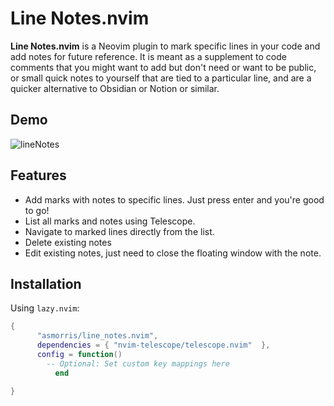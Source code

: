 # Line Notes.nvim

**Line Notes.nvim** is a Neovim plugin to mark specific lines in your code and add notes for future reference. It is meant as a supplement to code comments that you might want to add but don't need or want to be public, or small quick notes to yourself that are tied to a particular line, and are a quicker alternative to Obsidian or Notion or similar.

## Demo
![lineNotes](https://github.com/user-attachments/assets/cf69eb35-1cdf-40d0-a1d1-08e7838f6e69)


## Features

- Add marks with notes to specific lines. Just press enter and you're good to go!
- List all marks and notes using Telescope.
- Navigate to marked lines directly from the list.
- Delete existing notes
- Edit existing notes, just need to close the floating window with the note.

## Installation

Using `lazy.nvim`:

```lua
{
      "asmorris/line_notes.nvim",
      dependencies = { "nvim-telescope/telescope.nvim"  },
      config = function()
        -- Optional: Set custom key mappings here
          end

}
```
